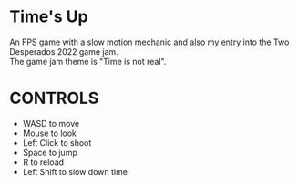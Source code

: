 # Time's Up
An FPS game with a slow motion mechanic and also my entry into the Two Desperados 2022 game jam.<br/>
The game jam theme is "Time is not real".
# CONTROLS
- WASD to move
- Mouse to look
- Left Click to shoot
- Space to jump
- R to reload
- Left Shift to slow down time
